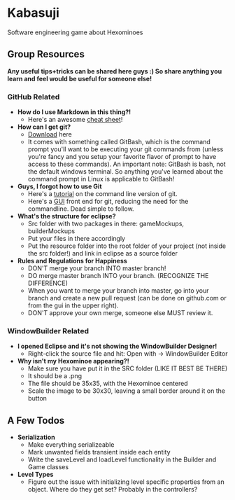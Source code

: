 # Kabasuji
Software engineering game about Hexominoes

## Group Resources
 <b>Any useful tips+tricks can be shared here guys :) So share anything you learn and feel would be useful for someone else!</b>

### GitHub Related
* <b>How do I use Markdown in this thing?!</b>
   * Here's an awesome [cheat sheet](https://guides.github.com/features/mastering-markdown/)!
* <b>How can I get git?</b>
   * [Download](https://git-scm.com/downloads) here
   * It comes with something called GitBash, which is the command prompt you'll want to be executing your git commands from (unless you're fancy and you setup your favorite flavor of prompt to have access to these commands). An important note: GitBash is bash, not the default windows terminal. So anything you've learned about the command prompt in Linux is applicable to GitBash!
* <b>Guys, I forgot how to use Git</b>
   * Here's a [tutorial](https://try.github.io/levels/1/challenges/1) on the command line version of git.
   * Here's a [GUI](https://desktop.github.com/) front end for git, reducing the need for the commandline. Dead simple to follow.
* <b>What's the structure for eclipse?</b>
   * Src folder with two packages in there: gameMockups, builderMockups
   * Put your files in there accordingly
   * Put the resource folder into the root folder of your project (not inside the src folder!) and link in eclipse as a source folder
* <b>Rules and Regulations for Happiness</b>
   * DON'T merge your branch INTO master branch!
   * DO merge master branch INTO your branch. (RECOGNIZE THE DIFFERENCE)
   * When you want to merge your branch into master, go into your branch and create a new pull request (can be done on github.com or from the gui in the upper right).
   * DON'T approve your own merge, someone else MUST review it.

### WindowBuilder Related
* <b>I opened Eclipse and it's not showing the WindowBuilder Designer!</b>
   * Right-click the source file and hit: Open with -> WindowBuilder Editor
* <b>Why isn't my Hexominoe appearing?!</b>
   * Make sure you have put it in the SRC folder (LIKE IT BEST BE THERE)
   * It should be a .png
   * The file should be 35x35, with the Hexominoe centered
   * Scale the image to be 30x30, leaving a small border around it on the button


## A Few Todos
* <b>Serialization</b>
   * Make everything serializeable
   * Mark unwanted fields transient inside each entity
   * Write the saveLevel and loadLevel functionality in the Builder and Game classes
* <b>Level Types</b>
   * Figure out the issue with initializing level specific properties from an object. Where do they get set? Probably in the controllers?
